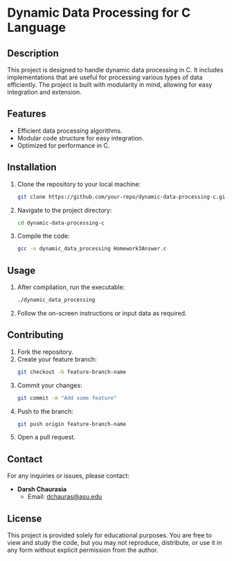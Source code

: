 # Dynamic Data Processing for C Language

## Description

This project is designed to handle dynamic data processing in C. It includes implementations that are useful for processing various types of data efficiently. The project is built with modularity in mind, allowing for easy integration and extension.

## Features

- Efficient data processing algorithms.
- Modular code structure for easy integration.
- Optimized for performance in C.

## Installation

1. Clone the repository to your local machine:
    ```bash
    git clone https://github.com/your-repo/dynamic-data-processing-c.git
    ```

2. Navigate to the project directory:
    ```bash
    cd dynamic-data-processing-c
    ```

3. Compile the code:
    ```bash
    gcc -o dynamic_data_processing Homework3Answer.c
    ```

## Usage

1. After compilation, run the executable:
    ```bash
    ./dynamic_data_processing
    ```

2. Follow the on-screen instructions or input data as required.

## Contributing

1. Fork the repository.
2. Create your feature branch:
    ```bash
    git checkout -b feature-branch-name
    ```
3. Commit your changes:
    ```bash
    git commit -m "Add some feature"
    ```
4. Push to the branch:
    ```bash
    git push origin feature-branch-name
    ```
5. Open a pull request.

## Contact

For any inquiries or issues, please contact:

- **Darsh Chaurasia**
  - Email: dchauras@asu.edu


## License

This project is provided solely for educational purposes. You are free to view and study the code, but you may not reproduce, distribute, or use it in any form without explicit permission from the author.

